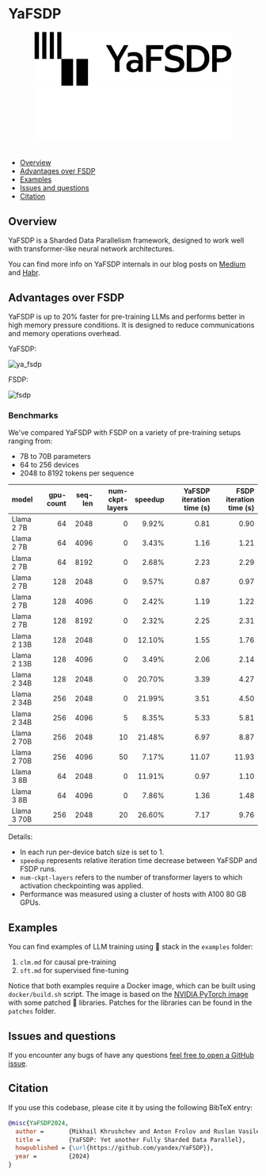 # YaFSDP

<div align="center">
 <img src="assets/yafsdp_logo.png#gh-light-mode-only" width="400px">
 <img src="assets/yafsdp_logo_white.png#gh-dark-mode-only" width="400px">
</div>
&nbsp;

- [Overview](#overview)
- [Advantages over FSDP](#advantages-over-fsdp)
- [Examples](#examples)
- [Issues and questions](#issues-and-questions)
- [Citation](#citation)

## Overview

YaFSDP is a Sharded Data Parallelism framework, designed to work well with transformer-like
neural network architectures.

You can find more info on YaFSDP internals in our blog posts on
[Medium](https://medium.com/yandex/yafsdp-a-tool-for-faster-llm-training-and-optimized-gpu-utilization-is-no-632b7539f5b3)
and [Habr](https://habr.com/ru/companies/yandex/articles/817509/).

## Advantages over FSDP

YaFSDP is up to 20% faster for pre-training LLMs and performs better in high
memory pressure conditions. It is designed to reduce communications and memory
operations overhead.

YaFSDP:

![ya_fsdp](assets/ya_fsdp.png)

FSDP:

![fsdp](assets/fsdp.png)

### Benchmarks

We've compared YaFSDP with FSDP on a variety of pre-training setups ranging from:

- 7B to 70B parameters
- 64 to 256 devices
- 2048 to 8192 tokens per sequence

| model       | gpu-count | seq-len | num-ckpt-layers | speedup | YaFSDP iteration time (s) | FSDP iteration time (s) |
| :---------- | --------: | ------: | --------------: | ------: | ------------------------: | ----------------------: |
| Llama 2 7B  |        64 |    2048 |               0 |   9.92% |                      0.81 |                    0.90 |
| Llama 2 7B  |        64 |    4096 |               0 |   3.43% |                      1.16 |                    1.21 |
| Llama 2 7B  |        64 |    8192 |               0 |   2.68% |                      2.23 |                    2.29 |
| Llama 2 7B  |       128 |    2048 |               0 |   9.57% |                      0.87 |                    0.97 |
| Llama 2 7B  |       128 |    4096 |               0 |   2.42% |                      1.19 |                    1.22 |
| Llama 2 7B  |       128 |    8192 |               0 |   2.32% |                      2.25 |                    2.31 |
| Llama 2 13B |       128 |    2048 |               0 |  12.10% |                      1.55 |                    1.76 |
| Llama 2 13B |       128 |    4096 |               0 |   3.49% |                      2.06 |                    2.14 |
| Llama 2 34B |       128 |    2048 |               0 |  20.70% |                      3.39 |                    4.27 |
| Llama 2 34B |       256 |    2048 |               0 |  21.99% |                      3.51 |                    4.50 |
| Llama 2 34B |       256 |    4096 |               5 |   8.35% |                      5.33 |                    5.81 |
| Llama 2 70B |       256 |    2048 |              10 |  21.48% |                      6.97 |                    8.87 |
| Llama 2 70B |       256 |    4096 |              50 |   7.17% |                     11.07 |                   11.93 |
| Llama 3 8B  |        64 |    2048 |               0 |  11.91% |                      0.97 |                    1.10 |
| Llama 3 8B  |        64 |    4096 |               0 |   7.86% |                      1.36 |                    1.48 |
| Llama 3 70B |       256 |    2048 |              20 |  26.60% |                      7.17 |                    9.76 |

Details:

- In each run per-device batch size is set to 1.
- `speedup` represents relative iteration time decrease between YaFSDP and FSDP runs.
- `num-ckpt-layers` refers to the number of transformer layers to which
  activation checkpointing was applied.
- Performance was measured using a cluster of hosts with A100 80 GB GPUs.

## Examples

You can find examples of LLM training using 🤗 stack in the `examples` folder:

1. `clm.md` for causal pre-training
2. `sft.md` for supervised fine-tuning

Notice that both examples require a Docker image, which can be built using
`docker/build.sh` script. The image is based on the [NVIDIA PyTorch
image](https://docs.nvidia.com/deeplearning/frameworks/pytorch-release-notes/rel-24-02.html)
with some patched 🤗 libraries. Patches for the libraries can be found in the
`patches` folder.

## Issues and questions

If you encounter any bugs of have any questions [feel free to open a GitHub issue](https://github.com/yandex/YaFSDP/issues/new).

## Citation

If you use this codebase, please cite it by using the following BibTeX entry:

```bibtex
@misc{YaFSDP2024,
  author =       {Mikhail Khrushchev and Anton Frolov and Ruslan Vasilev},
  title =        {YaFSDP: Yet another Fully Sharded Data Parallel},
  howpublished = {\url{https://github.com/yandex/YaFSDP}},
  year =         {2024}
}
```
